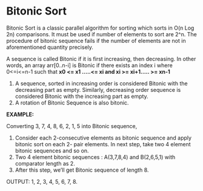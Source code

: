 # Bitonic Sort

Bitonic Sort is a classic parallel algorithm for sorting which sorts in O(n Log 2n) comparisons. It must be used if number of elements to sort are 2^n. The procedure of bitonic sequence fails if the number of elements are not in aforementioned quantity precisely.

A sequence is called Bitonic if it is first increasing, then decreasing. In other words, an array arr[0..n-i] is Bitonic if there exists an index i where 0<=i<=n-1 such that 
**x0 <= x1 …..<= xi  and  xi >= xi+1….. >= xn-1**
1. A sequence, sorted in increasing order is considered Bitonic with the decreasing part as empty. Similarly, decreasing order sequence is considered Bitonic with the increasing part as empty.
2. A rotation of Bitonic Sequence is also bitonic.

**EXAMPLE:**

Converting 3, 7, 4, 8, 6, 2, 1, 5 into Bitonic sequence,

1. Consider each 2-consecutive elements as bitonic sequence and apply bitonic sort on each 2- pair elements. In next step, take two 4 element bitonic sequences and so on.
2. Two 4 element bitonic sequences : A(3,7,8,4) and B(2,6,5,1) with comparator length as 2.
3. After this step, we’ll get Bitonic sequence of length 8.

OUTPUT: 1, 2, 3, 4, 5, 6, 7, 8.
